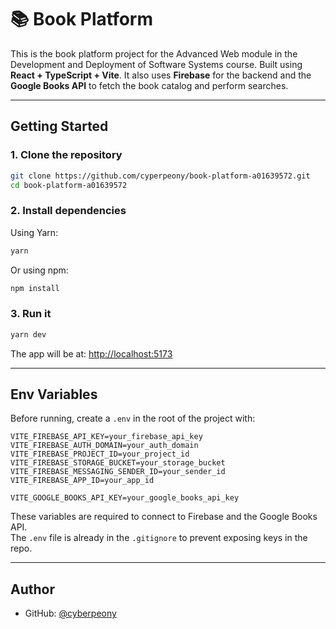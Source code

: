 # 📚 Book Platform

This is the book platform project for the Advanced Web module in the Development and Deployment of Software Systems course. Built using **React + TypeScript + Vite**. It also uses **Firebase** for the backend and the **Google Books API** to fetch the book catalog and perform searches.

---

##  Getting Started

### 1. Clone the repository

```bash
git clone https://github.com/cyperpeony/book-platform-a01639572.git
cd book-platform-a01639572
```

### 2. Install dependencies

Using Yarn:

```bash
yarn
```

Or using npm:

```bash
npm install
```

### 3. Run it

```bash
yarn dev
```

The app will be at: [http://localhost:5173](http://localhost:5173)

---

## Env Variables

Before running, create a `.env` in the root of the project with:

```env
VITE_FIREBASE_API_KEY=your_firebase_api_key
VITE_FIREBASE_AUTH_DOMAIN=your_auth_domain
VITE_FIREBASE_PROJECT_ID=your_project_id
VITE_FIREBASE_STORAGE_BUCKET=your_storage_bucket
VITE_FIREBASE_MESSAGING_SENDER_ID=your_sender_id
VITE_FIREBASE_APP_ID=your_app_id

VITE_GOOGLE_BOOKS_API_KEY=your_google_books_api_key
```

These variables are required to connect to Firebase and the Google Books API.  
The `.env` file is already in the `.gitignore` to prevent exposing keys in the repo.

---

##  Author

- GitHub: [@cyberpeony](https://github.com/cyberpeony)
